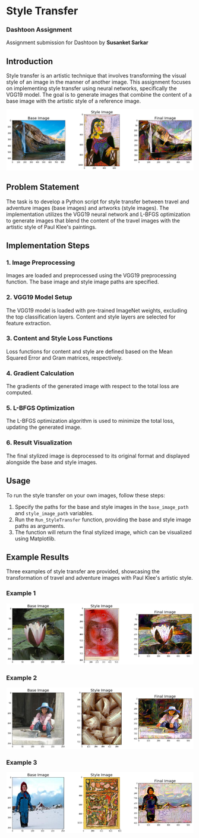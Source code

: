 # Style Transfer
### Dashtoon Assignment
Assignment submission for Dashtoon by **Susanket Sarkar**

## Introduction
Style transfer is an artistic technique that involves transforming the visual style of an image in the manner of another image. This assignment focuses on implementing style transfer using neural networks, specifically the VGG19 model. The goal is to generate images that combine the content of a base image with the artistic style of a reference image.

![Heading Image 1](https://github.com/SusanketSarkar/Dashtoon_Assignment/blob/main/output.png)

## Problem Statement
The task is to develop a Python script for style transfer between travel and adventure images (base images) and artworks (style images). The implementation utilizes the VGG19 neural network and L-BFGS optimization to generate images that blend the content of the travel images with the artistic style of Paul Klee's paintings.

## Implementation Steps

### 1. Image Preprocessing
Images are loaded and preprocessed using the VGG19 preprocessing function. The base image and style image paths are specified.

### 2. VGG19 Model Setup
The VGG19 model is loaded with pre-trained ImageNet weights, excluding the top classification layers. Content and style layers are selected for feature extraction.

### 3. Content and Style Loss Functions
Loss functions for content and style are defined based on the Mean Squared Error and Gram matrices, respectively.

### 4. Gradient Calculation
The gradients of the generated image with respect to the total loss are computed.

### 5. L-BFGS Optimization
The L-BFGS optimization algorithm is used to minimize the total loss, updating the generated image.

### 6. Result Visualization
The final stylized image is deprocessed to its original format and displayed alongside the base and style images.

## Usage
To run the style transfer on your own images, follow these steps:
1. Specify the paths for the base and style images in the `base_image_path` and `style_image_path` variables.
2. Run the `Run_StyleTransfer` function, providing the base and style image paths as arguments.
3. The function will return the final stylized image, which can be visualized using Matplotlib.

## Example Results
Three examples of style transfer are provided, showcasing the transformation of travel and adventure images with Paul Klee's artistic style.

### Example 1
![Base Image 1](https://github.com/SusanketSarkar/Dashtoon_Assignment/blob/main/output2.png)

### Example 2
![Base Image 2](https://github.com/SusanketSarkar/Dashtoon_Assignment/blob/main/output3.png)

### Example 3
![Base Image 3](https://github.com/SusanketSarkar/Dashtoon_Assignment/blob/main/output4.png)


